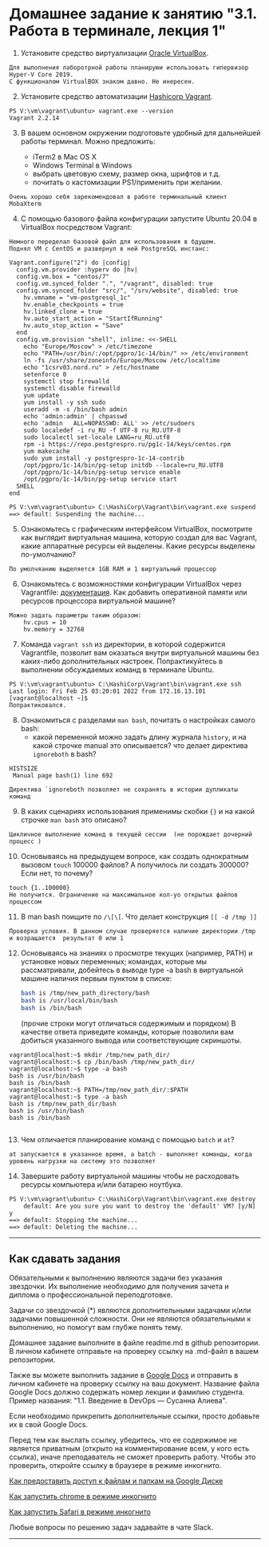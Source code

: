 # Домашнее задание к занятию "3.1. Работа в терминале, лекция 1"

1. Установите средство виртуализации [Oracle VirtualBox](https://www.virtualbox.org/).

```
Для выполнения лаборотрной работы планируюи использовать гипервизор Hyper-V Core 2019. 
С функционалом VirtualBOX знаком давно. Не инересен.
```

2. Установите средство автоматизации [Hashicorp Vagrant](https://www.vagrantup.com/).

```
PS V:\vm\vagrant\ubuntu> vagrant.exe --version
Vagrant 2.2.14
```

3. В вашем основном окружении подготовьте удобный для дальнейшей работы терминал. Можно предложить:


	* iTerm2 в Mac OS X
	* Windows Terminal в Windows
	* выбрать цветовую схему, размер окна, шрифтов и т.д.
	* почитать о кастомизации PS1/применить при желании.
```
Очень хорошо себя зарекомендовал в работе терминальный клиент MobaXterm
```

4. С помощью базового файла конфигурации запустите Ubuntu 20.04 в VirtualBox посредством Vagrant:

```
Немного переделал базовой файл для использования в бдущем.
Поднял VM с CentOS и развернул в ней PostgreSQL инстанс:

Vagrant.configure("2") do |config|
  config.vm.provider :hyperv do |hv|
  config.vm.box = "centos/7"
  config.vm.synced_folder ".", "/vagrant", disabled: true
  config.vm.synced_folder "src/", "/srv/website", disabled: true
    hv.vmname = "vm-postgresql_1c"
    hv.enable_checkpoints = true
    hv.linked_clone = true
    hv.auto_start_action = "StartIfRunning"
    hv.auto_stop_action = "Save"
  end
  config.vm.provision "shell", inline: <<-SHELL
    echo "Europe/Moscow" > /etc/timezone
    echo "PATH=/usr/bin/:/opt/pgpro/1c-14/bin/" >> /etc/environment
    ln -fs /usr/share/zoneinfo/Europe/Moscow /etc/localtime
    echo "1csrv03.nord.ru" > /etc/hostname
    setenforce 0
    systemctl stop firewalld
    systemctl disable firewalld
    yum update
    yum install -y ssh sudo
    useradd -m -s /bin/bash admin
    echo 'admin:admin' | chpasswd
    echo 'admin   ALL=NOPASSWD: ALL' >> /etc/sudoers
    sudo localedef -i ru_RU -f UTF-8 ru_RU.UTF-8
    sudo localectl set-locale LANG=ru_RU.utf8
    rpm -i https://repo.postgrespro.ru/pg1c-14/keys/centos.rpm
    yum makecache
    sudo yum install -y postgrespro-1c-14-contrib
    /opt/pgpro/1c-14/bin/pg-setup initdb --locale=ru_RU.UTF8
    /opt/pgpro/1c-14/bin/pg-setup service enable
    /opt/pgpro/1c-14/bin/pg-setup service start
  SHELL
end
```

```
PS V:\vm\vagrant\ubuntu> C:\HashiCorp\Vagrant\bin\vagrant.exe suspend
==> default: Suspending the machine...

```



5. Ознакомьтесь с графическим интерфейсом VirtualBox, посмотрите как выглядит виртуальная машина, которую создал для вас Vagrant, какие аппаратные ресурсы ей выделены. Какие ресурсы выделены по-умолчанию?

```
По умолчяанию выделяется 1GB RAM и 1 виртуальный процессор
```

6. Ознакомьтесь с возможностями конфигурации VirtualBox через Vagrantfile: [документация](https://www.vagrantup.com/docs/providers/virtualbox/configuration.html). Как добавить оперативной памяти или ресурсов процессора виртуальной машине?
```
Можно задать параметры таким образом:
    hv.cpus = 10
    hv.memory = 32768
```

7. Команда `vagrant ssh` из директории, в которой содержится Vagrantfile, позволит вам оказаться внутри виртуальной машины без каких-либо дополнительных настроек. Попрактикуйтесь в выполнении обсуждаемых команд в терминале Ubuntu.

```
PS V:\vm\vagrant\ubuntu> C:\HashiCorp\Vagrant\bin\vagrant.exe ssh
Last login: Fri Feb 25 03:20:01 2022 from 172.16.13.101
[vagrant@localhost ~]$ 
Попрактиковался.

```

8. Ознакомиться с разделами `man bash`, почитать о настройках самого bash:
    * какой переменной можно задать длину журнала `history`, и на какой строчке manual это описывается?
     что делает директива `ignoreboth` в bash?

```
HISTSIZE
 Manual page bash(1) line 692 
```
```
Директива `ignoreboth позволяет не сохранять в истории дупликаты команд 
```

9. В каких сценариях использования применимы скобки `{}` и на какой строчке `man bash` это описано?

```
Цикличное выполнение команд в текущей сессии  (не порождает дочерний процесс )
```

10. Основываясь на предыдущем вопросе, как создать однократным вызовом `touch` 100000 файлов? А получилось ли создать 300000? Если нет, то почему?

```
touch {1..100000}
Не получится. Ограничение на максимальное кол-уо открытых файлов процессом
```
11. В man bash поищите по `/\[\[`. Что делает конструкция `[[ -d /tmp ]]`
```
Проверка условия. В данном случае проверяется наличие директории /tmp и возращается  результат 0 или 1 
```
12. Основываясь на знаниях о просмотре текущих (например, PATH) и установке новых переменных; командах, которые мы рассматривали, добейтесь в выводе type -a bash в виртуальной машине наличия первым пунктом в списке:

	```bash
	bash is /tmp/new_path_directory/bash
	bash is /usr/local/bin/bash
	bash is /bin/bash
	```

	(прочие строки могут отличаться содержимым и порядком)
    В качестве ответа приведите команды, которые позволили вам добиться указанного вывода или соответствующие скриншоты.

```
vagrant@localhost:~$ mkdir /tmp/new_path_dir/
vagrant@localhost:~$ cp /bin/bash /tmp/new_path_dir/
vagrant@localhost:~$ type -a bash
bash is /usr/bin/bash
bash is /bin/bash
vagrant@localhost:~$ PATH=/tmp/new_path_dir/:$PATH
vagrant@localhost:~$ type -a bash
bash is /tmp/new_path_dir/bash
bash is /usr/bin/bash
bash is /bin/bash
  
```
13. Чем отличается планирование команд с помощью `batch` и `at`?
```
at запускается в указанное время, a batch - выполняет команды, когда уровень нагрузки на систему это позволяет
```
14. Завершите работу виртуальной машины чтобы не расходовать ресурсы компьютера и/или батарею ноутбука.

```
PS V:\vm\vagrant\ubuntu> C:\HashiCorp\Vagrant\bin\vagrant.exe destroy
    default: Are you sure you want to destroy the 'default' VM? [y/N] y
==> default: Stopping the machine...
==> default: Deleting the machine...
```
 ---

## Как сдавать задания

Обязательными к выполнению являются задачи без указания звездочки. Их выполнение необходимо для получения зачета и диплома о профессиональной переподготовке.

Задачи со звездочкой (*) являются дополнительными задачами и/или задачами повышенной сложности. Они не являются обязательными к выполнению, но помогут вам глубже понять тему.

Домашнее задание выполните в файле readme.md в github репозитории. В личном кабинете отправьте на проверку ссылку на .md-файл в вашем репозитории.

Также вы можете выполнить задание в [Google Docs](https://docs.google.com/document/u/0/?tgif=d) и отправить в личном кабинете на проверку ссылку на ваш документ.
Название файла Google Docs должно содержать номер лекции и фамилию студента. Пример названия: "1.1. Введение в DevOps — Сусанна Алиева".

Если необходимо прикрепить дополнительные ссылки, просто добавьте их в свой Google Docs.

Перед тем как выслать ссылку, убедитесь, что ее содержимое не является приватным (открыто на комментирование всем, у кого есть ссылка), иначе преподаватель не сможет проверить работу. Чтобы это проверить, откройте ссылку в браузере в режиме инкогнито.

[Как предоставить доступ к файлам и папкам на Google Диске](https://support.google.com/docs/answer/2494822?hl=ru&co=GENIE.Platform%3DDesktop)

[Как запустить chrome в режиме инкогнито ](https://support.google.com/chrome/answer/95464?co=GENIE.Platform%3DDesktop&hl=ru)

[Как запустить  Safari в режиме инкогнито ](https://support.apple.com/ru-ru/guide/safari/ibrw1069/mac)

Любые вопросы по решению задач задавайте в чате Slack.

---
